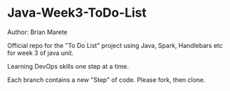 # Java-Week3-ToDo-List

Author: Brian Marete

Official repo for the "To Do List" project using Java, Spark, Handlebars etc for week 3 of java unit.

Learning DevOps skills one step at a time.

Each branch contains a new "Step" of code. Please fork, then clone.
